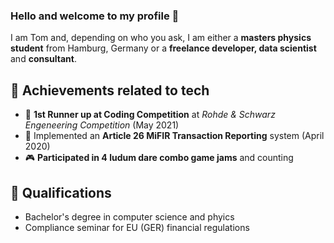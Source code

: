 ### Hello and welcome to my profile 👋

I am Tom and, depending on who you ask, I am either a **masters physics student** from Hamburg, Germany or a **freelance developer, data scientist** and **consultant**.

## 🏅 Achievements related to tech

-   🥈 **1st Runner up at Coding Competition** at _Rohde & Schwarz Engeneering Competition_ (May 2021)
-   📄 Implemented an **Article 26 MiFIR Transaction Reporting** system (April 2020)
-   🎮 **Participated in 4 ludum dare combo game jams** and counting

## 📄 Qualifications

- Bachelor's degree in computer science and phyics
- Compliance seminar for EU (GER) financial regulations

<!--
**Tom-Julux/Tom-Julux** is a ✨ _special_ ✨ repository because its `README.md` (this file) appears on your GitHub profile.

Here are some ideas to get you started:

- 🔭 I’m currently working on ...
- 🌱 I’m currently learning ...
- 👯 I’m looking to collaborate on ...
- 🤔 I’m looking for help with ...
- 💬 Ask me about ...
- 📫 How to reach me: ...
- 😄 Pronouns: ...
- ⚡ Fun fact: ...
-->
